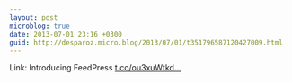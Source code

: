 ```yaml
---
layout: post
microblog: true
date: 2013-07-01 23:16 +0300
guid: http://desparoz.micro.blog/2013/07/01/t351796587120427009.html
---
```

Link: Introducing FeedPress [t.co/ou3xuWtkd...](http://t.co/ou3xuWtkdV)

